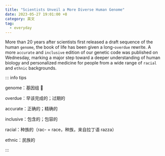 ```yaml
---
title: "Scientists Unveil a More Diverse Human Genome"
date: 2023-05-27 19:01:00 +8
category: 英文
tag:
  - everyday
---
```


More than 20 years after scientists first released a draft sequence of the human `genome`, the book of life has been given a long-`overdue` rewrite. A more `accurate` and `inclusive` edition of our genetic code was published on Wednesday, marking a major step toward a deeper understanding of human biology and personalized medicine for people from a wide range of `racial` and `ethnic` backgrounds.

::: info tips

genome：基因组 🧬

overdue：早该完成的；过期的

accurate：正确的；精确的

inclusive：包含的；包容的

racial：种族的（rac- = race，种族，来自拉丁语 razza）

ethnic：民族的

:::
